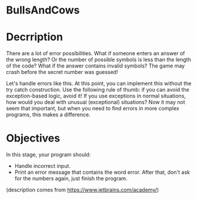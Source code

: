 # BullsAndCows

# Decrription

There are a lot of error possibilities. What if someone enters an answer of the wrong length? Or the number of possible symbols is less than the length of the code? What if the answer contains invalid symbols? The game may crash before the secret number was guessed!

Let's handle errors like this. At this point, you can implement this without the try catch construction. Use the following rule of thumb: if you can avoid the exception-based logic, avoid it! If you use exceptions in normal situations, how would you deal with unusual (exceptional) situations? Now it may not seem that important, but when you need to find errors in more complex programs, this makes a difference.

# Objectives
In this stage, your program should:

* Handle incorrect input.
* Print an error message that contains the word error. After that, don't ask for the numbers again, just finish the program.

(description comes from https://www.jetbrains.com/academy/)
